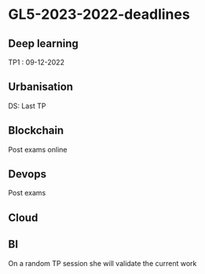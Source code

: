 # GL5-2023-2022-deadlines

## Deep learning 

TP1 : 09-12-2022

## Urbanisation

DS: Last TP

## Blockchain

Post exams online

## Devops

Post exams

## Cloud

## BI

On a random TP session she will validate the current work
